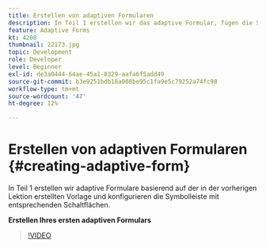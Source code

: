 ```yaml
---
title: Erstellen von adaptiven Formularen
description: In Teil 1 erstellen wir das adaptive Formular, fügen die Symbolleiste mit entsprechenden Schaltflächen hinzu und konfigurieren sie.
feature: Adaptive Forms
kt: 4208
thumbnail: 22173.jpg
topic: Development
role: Developer
level: Beginner
exl-id: de3a0444-64ae-45a1-8329-aafa6f5add49
source-git-commit: b3e9251bdb18a008be95c1fa9e5c79252a74fc98
workflow-type: tm+mt
source-wordcount: '47'
ht-degree: 12%

---
```


# Erstellen von adaptiven Formularen {#creating-adaptive-form}

In Teil 1 erstellen wir adaptive Formulare basierend auf der in der vorherigen Lektion erstellten Vorlage und konfigurieren die Symbolleiste mit entsprechenden Schaltflächen.

**Erstellen Ihres ersten adaptiven Formulars**

>[!VIDEO](https://video.tv.adobe.com/v/22173?quality=12&learn=on)
